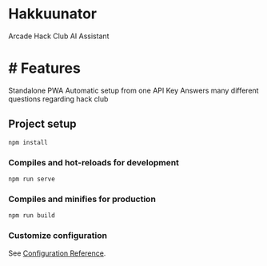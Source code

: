 # Hakkuunator

Arcade Hack Club AI Assistant 


# # Features

Standalone PWA
Automatic setup from one API Key
Answers many different questions regarding hack club


## Project setup
```
npm install
```

### Compiles and hot-reloads for development
```
npm run serve
```

### Compiles and minifies for production
```
npm run build
```

### Customize configuration
See [Configuration Reference](https://cli.vuejs.org/config/).

